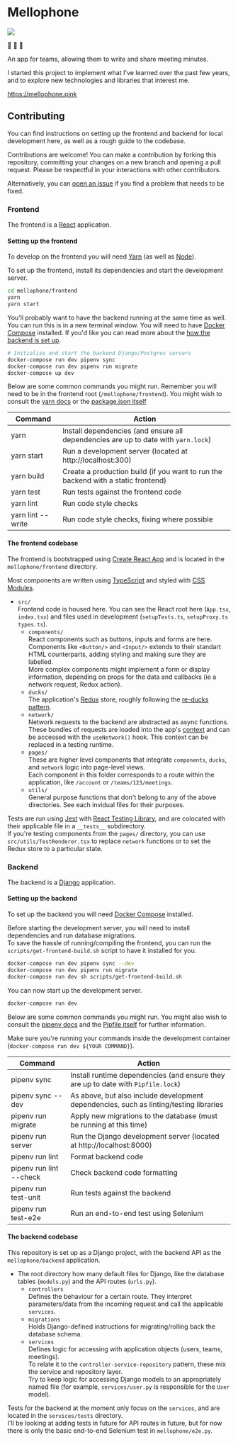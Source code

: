 # Mellophone

[![](https://gitlab.com/nchlswhttkr/mellophone/badges/master/build.svg?style=flat-square)](https://gitlab.com/nchlswhttkr/mellophone/pipelines)

:trumpet: :trumpet: :trumpet:

An app for teams, allowing them to write and share meeting minutes.

I started this project to implement what I've learned over the past few years, and to explore new technologies and libraries that interest me.

https://mellophone.pink

## Contributing

You can find instructions on setting up the frontend and backend for local development here, as well as a rough guide to the codebase.

Contributions are welcome! You can make a contribution by forking this repository, committing your changes on a new branch and opening a pull request. Please be respectful in your interactions with other contributors.

Alternatively, you can [open an issue](https://github.com/nchlswhttkr/mellophone/issues/new) if you find a problem that needs to be fixed.

### Frontend

The frontend is a [React](https://reactjs.org) application.

#### Setting up the frontend

To develop on the frontend you will need [Yarn](https://yarnpkg.org/) (as well as [Node](https://nodejs.org/)).

To set up the frontend, install its dependencies and start the development server.

```sh
cd mellophone/frontend
yarn
yarn start
```

You'll probably want to have the backend running at the same time as well. You can run this is in a new terminal window. You will need to have [Docker Compose](https://docs.docker.com/install/) installed. If you'd like you can read more about the [how the backend is set up](#backend).

```sh
# Initialise and start the backend Django/Postgres servers
docker-compose run dev pipenv sync
docker-compose run dev pipenv run migrate
docker-compose up dev
```

Below are some common commands you might run. Remember you will need to be in the frontend root (`/mellophone/frontend`). You might wish to consult the [yarn docs](https://yarnpkg.com/lang/en/docs/cli/) or the [package.json itself](/mellophone/frontend/package.json)

| Command           | Action                                                                             |
| ----------------- | ---------------------------------------------------------------------------------- |
| yarn              | Install dependencies (and ensure all dependencies are up to date with `yarn.lock`) |
| yarn start        | Run a development server (located at http://localhost:300)                         |
| yarn build        | Create a production build (if you want to run the backend with a static frontend)  |
| yarn test         | Run tests against the frontend code                                                |
| yarn lint         | Run code style checks                                                              |
| yarn lint --write | Run code style checks, fixing where possible                                       |

#### The frontend codebase

The frontend is bootstrapped using [Create React App](https://create-react-app.dev/) and is located in the `mellophone/frontend` directory.

Most components are written using [TypeScript](https://www.typescriptlang.org/) and styled with [CSS Modules](https://github.com/css-modules/css-modules).

- `src/` \
  Frontend code is housed here. You can see the React root here (`App.tsx`, `index.tsx`) and files used in development (`setupTests.ts`, `setupProxy.ts` `types.ts`).
  - `components/` \
    React components such as buttons, inputs and forms are here. \
    Components like `<Button/>` and `<Input/>` extends to their standart HTML counterparts, adding styling and making sure they are labelled. \
    More complex components might implement a form or display information, depending on props for the data and callbacks (ie a network request, Redux action).
  - `ducks/` \
    The application's [Redux](https://redux.js.org/) store, roughly following the [re-ducks pattern](https://github.com/erikras/ducks-modular-redux).
  - `network/` \
    Network requests to the backend are abstracted as async functions. \
    These bundles of requests are loaded into the app's [context](https://reactjs.org/docs/context.html) and can be accessed with the `useNetwork()` hook. This context can be replaced in a testing runtime.
  - `pages/` \
    These are higher level components that integrate `components`, `ducks`, and `network` logic into page-level views. \
    Each component in this folder corresponds to a route within the application, like `/account` or `/teams/123/meetings`.
  - `utils/` \
    General purpose functions that don't belong to any of the above directories. See each invidual files for their purposes.

Tests are run using [Jest](https://jestjs.io/) with [React Testing Library](https://testing-library.com/docs/react-testing-library/intro), and are colocated with their applicable file in a `__tests__` subdirectory. \
If you're testing components from the `pages/` directory, you can use `src/utils/TestRenderer.tsx` to replace `network` functions or to set the Redux store to a particular state.

### Backend

The backend is a [Django](https://www.djangoproject.com/) application.

#### Setting up the backend

To set up the backend you will need [Docker Compose](https://docs.docker.com/install/) installed.

Before starting the development server, you will need to install dependencies and run database migrations. \
To save the hassle of running/compiling the frontend, you can run the `scripts/get-frontend-build.sh` script to have it installed for you.

```sh
docker-compose run dev pipenv sync --dev
docker-compose run dev pipenv run migrate
docker-compose run dev sh scripts/get-frontend-build.sh
```

You can now start up the development server.

```sh
docker-compose run dev
```

Below are some common commands you might run. You might also wish to consult the [pipenv docs](https://pipenv.readthedocs.io/en/latest#pipenv-usage) and the [Pipfile itself](/Pipfile) for further information.

Make sure you're running your commands inside the development container (`docker-compose run dev ${YOUR COMMAND}`).

| Command                 | Action                                                                                 |
| ----------------------- | -------------------------------------------------------------------------------------- |
| pipenv sync             | Install runtime dependencies (and ensure they are up to date with `Pipfile.lock`)      |
| pipenv sync --dev       | As above, but also include development dependencies, such as linting/testing libraries |
| pipenv run migrate      | Apply new migrations to the database (must be running at this time)                    |
| pipenv run server       | Run the Django development server (located at http://localhost:8000)                   |
| pipenv run lint         | Format backend code                                                                    |
| pipenv run lint --check | Check backend code formatting                                                          |
| pipenv run test-unit    | Run tests against the backend                                                          |
| pipenv run test-e2e     | Run an end-to-end test using Selenium                                                  |

#### The backend codebase

This repository is set up as a Django project, with the backend API as the `mellophone/backend` application.

- The root directory how many default files for Django, like the database tables (`models.py`) and the API routes (`urls.py`).
  - `controllers` \
    Defines the behaviour for a certain route. They interpret parameters/data from the incoming request and call the applicable `services`.
  - `migrations` \
    Holds Django-defined instructions for migrating/rolling back the database schema.
  - `services` \
    Defines logic for accessing with application objects (users, teams, meetings). \
    To relate it to the `controller-service-repository` pattern, these mix the service and repository layer. \
    Try to keep logic for accessing Django models to an appropriately named file (for example, `services/user.py` is responsible for the `User` model).

Tests for the backend at the moment only focus on the `services`, and are located in the `services/tests` directory. \
I'll be looking at adding tests in future for API routes in future, but for now there is only the basic end-to-end Selenium test in `mellophone/e2e.py`.
